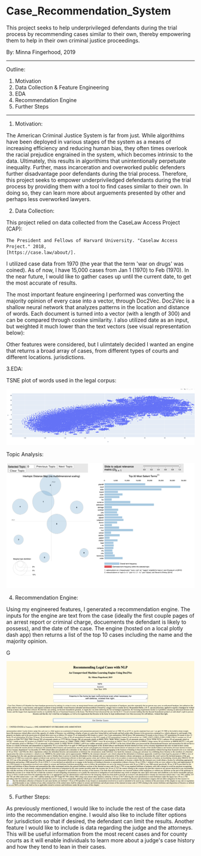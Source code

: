 # Case_Recommendation_System


This project seeks to help underprivileged defendants during the trial process by recommending cases similar to their own, thereby empowering them to help in their own criminal justice proceedings. 

By: Minna Fingerhood, 2019

-------------------------------

Outline:

1. Motivation
2. Data Collection & Feature Engineering
3. EDA
4. Recommendation Engine 
5. Further Steps

-----------------------------------------

1. Motivation: 

The American Criminal Justice System is far from just. While algorithims have been deployed in various stages of the system as a means of increasing efficiency and reducing human bias, they  often times overlook the racial prejudice engrained in the system, which becomes intrinsic to the data. Ultimately, this results in algorithims that unintentionally perpetuate inequality. Further, mass incarceration and overworked public defenders further disadvantage poor defendants during the trial process. Therefore, this project seeks to empower underpriviledged defendants during the trial process by providing them with a tool to find cases similar to their own. In doing so, they can learn more about arguements presented by other and perhaps less overworked lawyers. 


2. Data Collection:

This project relied on data collected from the CaseLaw Access Project (CAP):

    The President and Fellows of Harvard University. "Caselaw Access Project." 2018, 
    [https://case.law/about/].
    
I utilized case data from 1970 (the year that the term 'war on drugs' was coined). As of now, I have 15,000 cases from Jan 1 (1970) to Feb (1970). In the near future, I would like to gather cases up until the current date, to get the most accurate of results. 

The most important feature engineering I performed was converting the majority opinion of every case into a vector, through Doc2Vec. Doc2Vec is a shallow neural network that analyzes patterns in the location and distance of words. Each document is turned into a vector (with a length of 300) and can be compared through cosine similarity. I also utilized date as an input, but weighted it much lower than the text vectors (see visual representation below):



Other features were considered, but I ulimtately decided I wanted an engine that returns a broad array of cases, from different types of courts and different locations. jurisdictions. 




3.EDA: 

TSNE plot of words used in the legal corpus: 

 <p align="center">
        <img src="Screen Shot 2019-09-24 at 9.38.49 PM.png">
    </p> 
    
 
 Topic Analysis: 
  <p align="center">
        <img src="Screen Shot 2019-09-24 at 9.39.00 PM.png">
    </p> 
    




4. Recommendation Engine: 

Using my engineered features, I generated a recommendation engine. The inputs for the engine are text from the case (ideally the first couple pages of an arrest report or criminal charge, docuements the defendant is likely to possess), and the date of the case. The engine (hosted on a local plotly dash app) then returns a list of the top 10 cases including the name and the majority opinion. 

G
  <p align="center">
        <img src="Screen Shot 2019-09-11 at 2.23.52 PM.png">
    </p> 




5. Further Steps:

As previously mentioned, I would like to include the rest of the case data into the recommendation engine. I would also like to include filter options for jurisdiction so that if desired, the defendant can limit the results. Another feature I would like to include is data regarding the judge and the attorneys. This will be useful information from the most recent cases and for county courts as it will enable individuals to learn more about a judge's case history and how they tend to lean in their cases. 







